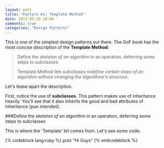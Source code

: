 ```yaml
---
layout: post
title: "Pattern #1: Template Method"
date: 2013-05-29 10:04
comments: true
categories: "Design Patterns"
---
```


This is one of the simplest design patterns out there. The GoF book has the most concise description of the __Template Method__:

> Define the _skeleton of an algorithm_ in an operation, deferring some steps to subclasses. 
> 
> Template Method lets _subclasses redefine certain steps of an algorithm without changing the algorithms's structure_.

Let's tease apart the description. 

First, notice the use of __subclasses__. This pattern makes use of inheritance heavily. You'll see that it also inherits the good and bad attributes of inheritance (pun intended).

###Define the _skeleton of an algorithm_ in an operation, deferring some steps to subclasses

This is where the 'Template' bit comes from. Let's see some code:

{% codeblock lang:ruby %}
puts "Hi Guys"
{% endcodeblock %}